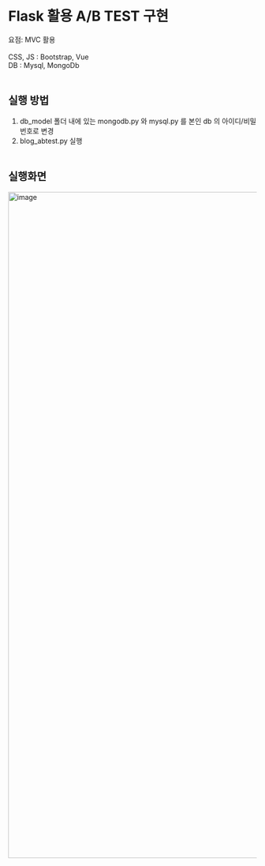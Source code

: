 # Flask 활용 A/B TEST 구현
요점: MVC 활용
<br>
<br>CSS, JS : Bootstrap, Vue
<br>DB : Mysql, MongoDb
<br>
<br>
## 실행 방법
1. db_model 폴더 내에 있는 mongodb.py 와 mysql.py 를 본인 db 의 아이디/비밀번호로 변경
2. blog_abtest.py 실행
<br/><br/>
## 실행화면
<img width="1349" alt="image" src="https://github.com/intelryzen/abtest/assets/66426612/f1057cc9-fa47-4856-a558-df59b33d1766">

